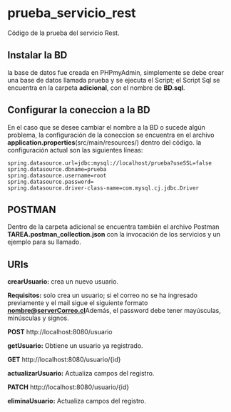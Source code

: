 # prueba_servicio_rest

Código de la prueba del servicio Rest.

## Instalar la BD

la base de datos fue creada en PHPmyAdmin, simplemente se debe crear una base de datos llamada prueba y se ejecuta el Script; el Script Sql se encuentra en la carpeta **adicional**, con el nombre de **BD.sql**.

## Configurar la coneccion a la BD

En el caso que se desee cambiar el nombre a la BD o sucede algún problema, la configuración de la coneccion se encuentra en el archivo **application.properties**(src/main/resources/) dentro del código. la configuración actual son las siguientes líneas:

```
spring.datasource.url=jdbc:mysql://localhost/prueba?useSSL=false
spring.datasource.dbname=prueba
spring.datasource.username=root
spring.datasource.password=
spring.datasource.driver-class-name=com.mysql.cj.jdbc.Driver
```

## POSTMAN

Dentro de la carpeta adicional se encuentra también el archivo Postman **TAREA.postman_collection.json** con la invocación de los servicios y un ejemplo para su llamado.


## URIs

**crearUsuario:** crea un nuevo usuario.

**Requisitos:** solo crea un usuario; si el correo no se ha ingresado previamente y el mail sigue el siguiente formato **nombre@serverCorreo.cl**Además, el password debe tener mayúsculas, minúsculas y signos.

**POST** http://localhost:8080/usuario

**getUsuario:** Obtiene un usuario ya registrado.

**GET** http://localhost:8080/usuario/{id}

**actualizarUsuario:** Actualiza campos del registro.

**PATCH** http://localhost:8080/usuario/{id}

**eliminaUsuario:** Actualiza campos del registro.
